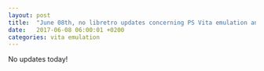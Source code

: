 ```yaml
---
layout: post
title:  "June 08th, no libretro updates concerning PS Vita emulation and emulators"
date:   2017-06-08 06:00:01 +0200
categories: vita emulation
---
```


No updates today!
